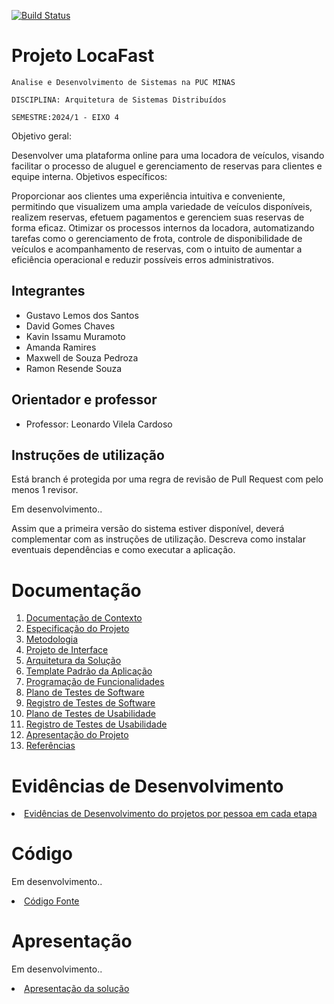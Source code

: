 [![Build Status](https://dev.azure.com/1281703/Eixo%204%20-%20LocaFast/_apis/build/status%2FICEI-PUC-Minas-PMV-ADS.pmv-ads-2024-1-e4-proj-dad-t2-locafast?branchName=main)](https://dev.azure.com/1281703/Eixo%204%20-%20LocaFast/_build/latest?definitionId=2&branchName=main)

# Projeto LocaFast

`Analise e Desenvolvimento de Sistemas na PUC MINAS`

`DISCIPLINA: Arquitetura de Sistemas Distribuídos`

`SEMESTRE:2024/1 - EIXO 4`

Objetivo geral:

Desenvolver uma plataforma online para uma locadora de veículos, visando facilitar o processo de aluguel e gerenciamento de reservas para clientes e equipe interna.
Objetivos específicos:

Proporcionar aos clientes uma experiência intuitiva e conveniente, permitindo que visualizem uma ampla variedade de veículos disponíveis, realizem reservas, efetuem pagamentos e gerenciem suas reservas de forma eficaz.
Otimizar os processos internos da locadora, automatizando tarefas como o gerenciamento de frota, controle de disponibilidade de veículos e acompanhamento de reservas, com o intuito de aumentar a eficiência operacional e reduzir possíveis erros administrativos.

## Integrantes


* Gustavo Lemos dos Santos
* David Gomes Chaves
* Kavin Issamu Muramoto
* Amanda Ramires
* Maxwell de Souza Pedroza
* Ramon Resende  Souza

## Orientador e professor

* Professor: Leonardo Vilela Cardoso

## Instruções de utilização

Está branch é protegida por uma regra de revisão de Pull Request com pelo menos 1 revisor.

Em desenvolvimento..

Assim que a primeira versão do sistema estiver disponível, deverá complementar com as instruções de utilização. Descreva como instalar eventuais dependências e como executar a aplicação.

# Documentação

<ol>
<li><a href="docs/01-Documentação de Contexto.md"> Documentação de Contexto</a></li>
<li><a href="docs/02-Especificação do Projeto.md"> Especificação do Projeto</a></li>
<li><a href="docs/03-Metodologia.md"> Metodologia</a></li>
<li><a href="docs/04-Projeto de Interface.md"> Projeto de Interface</a></li>
<li><a href="docs/05-Arquitetura da Solução.md"> Arquitetura da Solução</a></li>
<li><a href="docs/06-Template Padrão da Aplicação.md"> Template Padrão da Aplicação</a></li>
<li><a href="docs/07-Programação de Funcionalidades.md"> Programação de Funcionalidades</a></li>
<li><a href="docs/08-Plano de Testes de Software.md"> Plano de Testes de Software</a></li>
<li><a href="docs/09-Registro de Testes de Software.md"> Registro de Testes de Software</a></li>
<li><a href="docs/10-Plano de Testes de Usabilidade.md"> Plano de Testes de Usabilidade</a></li>
<li><a href="docs/11-Registro de Testes de Usabilidade.md"> Registro de Testes de Usabilidade</a></li>
<li><a href="docs/12-Apresentação do Projeto.md"> Apresentação do Projeto</a></li>
<li><a href="docs/13-Referências.md"> Referências</a></li>
</ol>

# Evidências de Desenvolvimento

<li><a href="https://drive.google.com/drive/folders/1yN5_-UHF56FiW187QwklsjS3tgiVv7yI?usp=sharing"> Evidências de Desenvolvimento do projetos por pessoa em cada etapa </a></li>

# Código

Em desenvolvimento..
<li><a href="src/README.md"> Código Fonte</a></li>

# Apresentação

Em desenvolvimento..
<li><a href="presentation/README.md"> Apresentação da solução</a></li>
